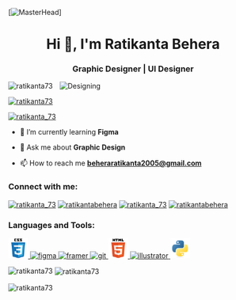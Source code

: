 [![MasterHead](https://mir-s3-cdn-cf.behance.net/project_modules/1400_opt_1/be832922391491.58c25558f0fe7.gif)]
<h1 align="center">Hi 👋, I'm Ratikanta Behera</h1>
<h3 align="center">Graphic Designer | UI Designer</h3>
<img align="right" alt="Designing" width="400" src="https://i.pinimg.com/originals/a5/35/60/a53560c8088900e266880f779dacced7.gif">

<p align="left"> <img src="https://komarev.com/ghpvc/?username=ratikanta73&label=Profile%20views&color=0e75b6&style=flat" alt="ratikanta73" /> </p>

<p align="left"> <a href="https://github.com/ryo-ma/github-profile-trophy"><img src="https://github-profile-trophy.vercel.app/?username=ratikanta73" alt="ratikanta73" /></a> </p>

<p align="left"> <a href="https://twitter.com/ratikanta_73" target="blank"><img src="https://img.shields.io/twitter/follow/ratikanta_73?logo=twitter&style=for-the-badge" alt="ratikanta_73" /></a> </p>

- 🌱 I’m currently learning **Figma**

- 💬 Ask me about **Graphic Design**

- 📫 How to reach me **beheraratikanta2005@gmail.com**

<h3 align="left">Connect with me:</h3>
<p align="left">
<a href="https://twitter.com/ratikanta_73" target="blank"><img align="center" src="https://raw.githubusercontent.com/rahuldkjain/github-profile-readme-generator/master/src/images/icons/Social/twitter.svg" alt="ratikanta_73" height="30" width="40" /></a>
<a href="https://linkedin.com/in/ratikantabehera" target="blank"><img align="center" src="https://raw.githubusercontent.com/rahuldkjain/github-profile-readme-generator/master/src/images/icons/Social/linked-in-alt.svg" alt="ratikantabehera" height="30" width="40" /></a>
<a href="https://instagram.com/ratikanta_73" target="blank"><img align="center" src="https://raw.githubusercontent.com/rahuldkjain/github-profile-readme-generator/master/src/images/icons/Social/instagram.svg" alt="ratikanta_73" height="30" width="40" /></a>
<a href="https://www.behance.net/ratikantabehera" target="blank"><img align="center" src="https://raw.githubusercontent.com/rahuldkjain/github-profile-readme-generator/master/src/images/icons/Social/behance.svg" alt="ratikantabehera" height="30" width="40" /></a>
</p>

<h3 align="left">Languages and Tools:</h3>
<p align="left"> <a href="https://www.w3schools.com/css/" target="_blank" rel="noreferrer"> <img src="https://raw.githubusercontent.com/devicons/devicon/master/icons/css3/css3-original-wordmark.svg" alt="css3" width="40" height="40"/> </a> <a href="https://www.figma.com/" target="_blank" rel="noreferrer"> <img src="https://www.vectorlogo.zone/logos/figma/figma-icon.svg" alt="figma" width="40" height="40"/> </a> <a href="https://www.framer.com/" target="_blank" rel="noreferrer"> <img src="https://www.vectorlogo.zone/logos/framer/framer-icon.svg" alt="framer" width="40" height="40"/> </a> <a href="https://git-scm.com/" target="_blank" rel="noreferrer"> <img src="https://www.vectorlogo.zone/logos/git-scm/git-scm-icon.svg" alt="git" width="40" height="40"/> </a> <a href="https://www.w3.org/html/" target="_blank" rel="noreferrer"> <img src="https://raw.githubusercontent.com/devicons/devicon/master/icons/html5/html5-original-wordmark.svg" alt="html5" width="40" height="40"/> </a> <a href="https://www.adobe.com/in/products/illustrator.html" target="_blank" rel="noreferrer"> <img src="https://www.vectorlogo.zone/logos/adobe_illustrator/adobe_illustrator-icon.svg" alt="illustrator" width="40" height="40"/> </a> <a href="https://www.python.org" target="_blank" rel="noreferrer"> <img src="https://raw.githubusercontent.com/devicons/devicon/master/icons/python/python-original.svg" alt="python" width="40" height="40"/> </a> </p>

<p><img align="left" src="https://github-readme-stats.vercel.app/api/top-langs?username=ratikanta73&show_icons=true&locale=en&layout=compact" alt="ratikanta73" /></p>

<p>&nbsp;<img align="center" src="https://github-readme-stats.vercel.app/api?username=ratikanta73&show_icons=true&locale=en" alt="ratikanta73" /></p>

<p><img align="center" src="https://github-readme-streak-stats.herokuapp.com/?user=ratikanta73&" alt="ratikanta73" /></p>
